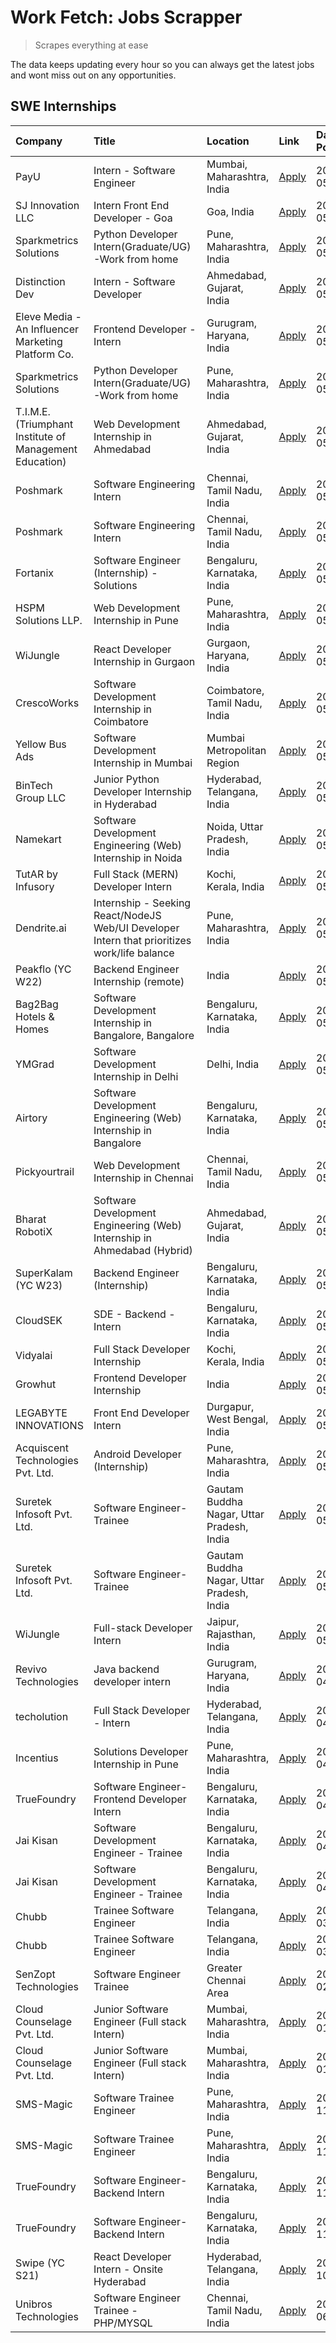 # Work Fetch: Jobs Scrapper
> Scrapes everything at ease

The data keeps updating every hour so you can always get the latest jobs and wont miss out on any opportunities.

## SWE Internships
<!--START_SECTION:workfetch-->
| Company                                                 | Title                                                                                        | Location                                  | Link                                                                                                                                                                                                                                                                                                      | Date Posted   |
|:--------------------------------------------------------|:---------------------------------------------------------------------------------------------|:------------------------------------------|:----------------------------------------------------------------------------------------------------------------------------------------------------------------------------------------------------------------------------------------------------------------------------------------------------------|:--------------|
| PayU                                                    | Intern - Software Engineer                                                                   | Mumbai, Maharashtra, India                | [Apply](https://in.linkedin.com/jobs/view/intern-software-engineer-at-payu-3935457893?position=4&pageNum=0&refId=e80sgw9jkacSNnROiq0YMQ%3D%3D&trackingId=d%2BhpmsastBOoRgvXn90NKw%3D%3D&trk=public_jobs_jserp-result_search-card)                                                                         | 2024-05-25    |
| SJ Innovation LLC                                       | Intern Front End Developer - Goa                                                             | Goa, India                                | [Apply](https://in.linkedin.com/jobs/view/intern-front-end-developer-goa-at-sj-innovation-llc-3931678611?position=13&pageNum=0&refId=e80sgw9jkacSNnROiq0YMQ%3D%3D&trackingId=Al2LAJy77hk1z9xLoUZ5bg%3D%3D&trk=public_jobs_jserp-result_search-card)                                                       | 2024-05-24    |
| Sparkmetrics Solutions                                  | Python Developer Intern(Graduate/UG)-Work from home                                          | Pune, Maharashtra, India                  | [Apply](https://in.linkedin.com/jobs/view/python-developer-intern-graduate-ug-work-from-home-at-sparkmetrics-solutions-3931671149?position=28&pageNum=0&refId=e80sgw9jkacSNnROiq0YMQ%3D%3D&trackingId=zxbEuGSYLYeeCafTJd5CWA%3D%3D&trk=public_jobs_jserp-result_search-card)                              | 2024-05-24    |
| Distinction Dev                                         | Intern - Software Developer                                                                  | Ahmedabad, Gujarat, India                 | [Apply](https://in.linkedin.com/jobs/view/intern-software-developer-at-distinction-dev-3931643600?position=57&pageNum=0&refId=e80sgw9jkacSNnROiq0YMQ%3D%3D&trackingId=5a8MivqFiCtYn19aJS4mIw%3D%3D&trk=public_jobs_jserp-result_search-card)                                                              | 2024-05-24    |
| Eleve Media - An Influencer Marketing Platform Co.      | Frontend Developer - Intern                                                                  | Gurugram, Haryana, India                  | [Apply](https://in.linkedin.com/jobs/view/frontend-developer-intern-at-eleve-media-an-influencer-marketing-platform-co-3934375370?position=59&pageNum=0&refId=e80sgw9jkacSNnROiq0YMQ%3D%3D&trackingId=bMXMtLabhyywbO0%2BCj5lrw%3D%3D&trk=public_jobs_jserp-result_search-card)                            | 2024-05-24    |
| Sparkmetrics Solutions                                  | Python Developer Intern(Graduate/UG)-Work from home                                          | Pune, Maharashtra, India                  | [Apply](https://in.linkedin.com/jobs/view/python-developer-intern-graduate-ug-work-from-home-at-sparkmetrics-solutions-3931671149?position=2&pageNum=2&refId=eT1xCp4CN%2BtYLWVD31vN2A%3D%3D&trackingId=rSy3VqLt7FejPEi7Pd7bvQ%3D%3D&trk=public_jobs_jserp-result_search-card)                             | 2024-05-24    |
| T.I.M.E. (Triumphant Institute of Management Education) | Web Development Internship in Ahmedabad                                                      | Ahmedabad, Gujarat, India                 | [Apply](https://in.linkedin.com/jobs/view/web-development-internship-in-ahmedabad-at-t-i-m-e-triumphant-institute-of-management-education-3933954687?position=36&pageNum=0&refId=e80sgw9jkacSNnROiq0YMQ%3D%3D&trackingId=zcRD0cM9TSFF1KRJpn1Ypw%3D%3D&trk=public_jobs_jserp-result_search-card)           | 2024-05-23    |
| Poshmark                                                | Software Engineering Intern                                                                  | Chennai, Tamil Nadu, India                | [Apply](https://in.linkedin.com/jobs/view/software-engineering-intern-at-poshmark-3846946793?position=34&pageNum=0&refId=e80sgw9jkacSNnROiq0YMQ%3D%3D&trackingId=awGxsuc5Wetu%2BNdNynKduw%3D%3D&trk=public_jobs_jserp-result_search-card)                                                                 | 2024-05-22    |
| Poshmark                                                | Software Engineering Intern                                                                  | Chennai, Tamil Nadu, India                | [Apply](https://in.linkedin.com/jobs/view/software-engineering-intern-at-poshmark-3846946793?position=9&pageNum=2&refId=eT1xCp4CN%2BtYLWVD31vN2A%3D%3D&trackingId=pajcTtZ5EoO7HZkcwPHeNg%3D%3D&trk=public_jobs_jserp-result_search-card)                                                                  | 2024-05-22    |
| Fortanix                                                | Software Engineer (Internship) - Solutions                                                   | Bengaluru, Karnataka, India               | [Apply](https://in.linkedin.com/jobs/view/software-engineer-internship-solutions-at-fortanix-3930115670?position=6&pageNum=0&refId=e80sgw9jkacSNnROiq0YMQ%3D%3D&trackingId=Hfcf5lZkaO22su1zu50ryg%3D%3D&trk=public_jobs_jserp-result_search-card)                                                         | 2024-05-20    |
| HSPM Solutions LLP.                                     | Web Development Internship in Pune                                                           | Pune, Maharashtra, India                  | [Apply](https://in.linkedin.com/jobs/view/web-development-internship-in-pune-at-hspm-solutions-llp-3931019642?position=37&pageNum=0&refId=e80sgw9jkacSNnROiq0YMQ%3D%3D&trackingId=rqBECupp4kgRreOgKmwOxA%3D%3D&trk=public_jobs_jserp-result_search-card)                                                  | 2024-05-20    |
| WiJungle                                                | React Developer Internship in Gurgaon                                                        | Gurgaon, Haryana, India                   | [Apply](https://in.linkedin.com/jobs/view/react-developer-internship-in-gurgaon-at-wijungle-3929891316?position=41&pageNum=0&refId=e80sgw9jkacSNnROiq0YMQ%3D%3D&trackingId=vpQaoE7GZ8gVnBfCzhBkHQ%3D%3D&trk=public_jobs_jserp-result_search-card)                                                         | 2024-05-18    |
| CrescoWorks                                             | Software Development Internship in Coimbatore                                                | Coimbatore, Tamil Nadu, India             | [Apply](https://in.linkedin.com/jobs/view/software-development-internship-in-coimbatore-at-crescoworks-3928264279?position=11&pageNum=0&refId=e80sgw9jkacSNnROiq0YMQ%3D%3D&trackingId=s60N8WAdmgVxW4x4fwsp8A%3D%3D&trk=public_jobs_jserp-result_search-card)                                              | 2024-05-16    |
| Yellow Bus Ads                                          | Software Development Internship in Mumbai                                                    | Mumbai Metropolitan Region                | [Apply](https://in.linkedin.com/jobs/view/software-development-internship-in-mumbai-at-yellow-bus-ads-3928262363?position=14&pageNum=0&refId=e80sgw9jkacSNnROiq0YMQ%3D%3D&trackingId=RVPfTb%2BFpRNu0sbs16VEZQ%3D%3D&trk=public_jobs_jserp-result_search-card)                                             | 2024-05-16    |
| BinTech Group LLC                                       | Junior Python Developer Internship in Hyderabad                                              | Hyderabad, Telangana, India               | [Apply](https://in.linkedin.com/jobs/view/junior-python-developer-internship-in-hyderabad-at-bintech-group-llc-3928263481?position=24&pageNum=0&refId=e80sgw9jkacSNnROiq0YMQ%3D%3D&trackingId=VmFkLXF%2BQtBKcraVnJuWew%3D%3D&trk=public_jobs_jserp-result_search-card)                                    | 2024-05-16    |
| Namekart                                                | Software Development Engineering (Web) Internship in Noida                                   | Noida, Uttar Pradesh, India               | [Apply](https://in.linkedin.com/jobs/view/software-development-engineering-web-internship-in-noida-at-namekart-3927112610?position=3&pageNum=0&refId=e80sgw9jkacSNnROiq0YMQ%3D%3D&trackingId=sOd%2BpWb0NyllF7weioc9dQ%3D%3D&trk=public_jobs_jserp-result_search-card)                                     | 2024-05-15    |
| TutAR by Infusory                                       | Full Stack (MERN) Developer Intern                                                           | Kochi, Kerala, India                      | [Apply](https://in.linkedin.com/jobs/view/full-stack-mern-developer-intern-at-tutar-by-infusory-3926190396?position=42&pageNum=0&refId=e80sgw9jkacSNnROiq0YMQ%3D%3D&trackingId=12sLV3SIDNZZJTIHUU7g9Q%3D%3D&trk=public_jobs_jserp-result_search-card)                                                     | 2024-05-15    |
| Dendrite.ai                                             | Internship - Seeking React/NodeJS Web/UI Developer Intern that prioritizes work/life balance | Pune, Maharashtra, India                  | [Apply](https://in.linkedin.com/jobs/view/internship-seeking-react-nodejs-web-ui-developer-intern-that-prioritizes-work-life-balance-at-dendrite-ai-3926195555?position=53&pageNum=0&refId=e80sgw9jkacSNnROiq0YMQ%3D%3D&trackingId=lZfXovRhh3oPaMW5Hsg4jA%3D%3D&trk=public_jobs_jserp-result_search-card) | 2024-05-15    |
| Peakflo (YC W22)                                        | Backend Engineer Internship (remote)                                                         | India                                     | [Apply](https://in.linkedin.com/jobs/view/backend-engineer-internship-remote-at-peakflo-yc-w22-3925243704?position=7&pageNum=0&refId=e80sgw9jkacSNnROiq0YMQ%3D%3D&trackingId=RC%2B5OsBPWSr0XoucN9D6SA%3D%3D&trk=public_jobs_jserp-result_search-card)                                                     | 2024-05-14    |
| Bag2Bag Hotels & Homes                                  | Software Development Internship in Bangalore, Bangalore                                      | Bengaluru, Karnataka, India               | [Apply](https://in.linkedin.com/jobs/view/software-development-internship-in-bangalore-bangalore-at-bag2bag-hotels-homes-3925888541?position=8&pageNum=0&refId=e80sgw9jkacSNnROiq0YMQ%3D%3D&trackingId=So4UAC9OphSFpwD5oCv9%2BQ%3D%3D&trk=public_jobs_jserp-result_search-card)                           | 2024-05-14    |
| YMGrad                                                  | Software Development Internship in Delhi                                                     | Delhi, India                              | [Apply](https://in.linkedin.com/jobs/view/software-development-internship-in-delhi-at-ymgrad-3925891007?position=25&pageNum=0&refId=e80sgw9jkacSNnROiq0YMQ%3D%3D&trackingId=ojT843wP9IWOuHkyRm%2FRnA%3D%3D&trk=public_jobs_jserp-result_search-card)                                                      | 2024-05-14    |
| Airtory                                                 | Software Development Engineering (Web) Internship in Bangalore                               | Bengaluru, Karnataka, India               | [Apply](https://in.linkedin.com/jobs/view/software-development-engineering-web-internship-in-bangalore-at-airtory-3925101275?position=2&pageNum=0&refId=e80sgw9jkacSNnROiq0YMQ%3D%3D&trackingId=gj2Q%2FIwoOnOTxLFlb3asow%3D%3D&trk=public_jobs_jserp-result_search-card)                                  | 2024-05-13    |
| Pickyourtrail                                           | Web Development Internship in Chennai                                                        | Chennai, Tamil Nadu, India                | [Apply](https://in.linkedin.com/jobs/view/web-development-internship-in-chennai-at-pickyourtrail-3924894949?position=9&pageNum=0&refId=e80sgw9jkacSNnROiq0YMQ%3D%3D&trackingId=YhvteXSUNkLDP7ny6ocXwg%3D%3D&trk=public_jobs_jserp-result_search-card)                                                     | 2024-05-13    |
| Bharat RobotiX                                          | Software Development Engineering (Web) Internship in Ahmedabad (Hybrid)                      | Ahmedabad, Gujarat, India                 | [Apply](https://in.linkedin.com/jobs/view/software-development-engineering-web-internship-in-ahmedabad-hybrid-at-bharat-robotix-3924897657?position=23&pageNum=0&refId=e80sgw9jkacSNnROiq0YMQ%3D%3D&trackingId=dcQgwX4anvwy%2BDswEn96oA%3D%3D&trk=public_jobs_jserp-result_search-card)                   | 2024-05-13    |
| SuperKalam (YC W23)                                     | Backend Engineer (Internship)                                                                | Bengaluru, Karnataka, India               | [Apply](https://in.linkedin.com/jobs/view/backend-engineer-internship-at-superkalam-yc-w23-3922671591?position=17&pageNum=0&refId=e80sgw9jkacSNnROiq0YMQ%3D%3D&trackingId=OpP%2BhYds%2B5VroaeCFstiTg%3D%3D&trk=public_jobs_jserp-result_search-card)                                                      | 2024-05-11    |
| CloudSEK                                                | SDE - Backend - Intern                                                                       | Bengaluru, Karnataka, India               | [Apply](https://in.linkedin.com/jobs/view/sde-backend-intern-at-cloudsek-3920377259?position=15&pageNum=0&refId=e80sgw9jkacSNnROiq0YMQ%3D%3D&trackingId=iFvoXtjDDGYR08%2FzSIcnIQ%3D%3D&trk=public_jobs_jserp-result_search-card)                                                                          | 2024-05-09    |
| Vidyalai                                                | Full Stack Developer Internship                                                              | Kochi, Kerala, India                      | [Apply](https://in.linkedin.com/jobs/view/full-stack-developer-internship-at-vidyalai-3917285346?position=55&pageNum=0&refId=e80sgw9jkacSNnROiq0YMQ%3D%3D&trackingId=C%2BJG87qO88sRF9ZkT3I%2F8w%3D%3D&trk=public_jobs_jserp-result_search-card)                                                           | 2024-05-08    |
| Growhut                                                 | Frontend Developer Internship                                                                | India                                     | [Apply](https://in.linkedin.com/jobs/view/frontend-developer-internship-at-growhut-3916739895?position=19&pageNum=0&refId=e80sgw9jkacSNnROiq0YMQ%3D%3D&trackingId=LvYeBn7V8xnJjbpmqk46Lg%3D%3D&trk=public_jobs_jserp-result_search-card)                                                                  | 2024-05-07    |
| LEGABYTE INNOVATIONS                                    | Front End  Developer Intern                                                                  | Durgapur, West Bengal, India              | [Apply](https://in.linkedin.com/jobs/view/front-end-developer-intern-at-legabyte-innovations-3918718185?position=52&pageNum=0&refId=e80sgw9jkacSNnROiq0YMQ%3D%3D&trackingId=632UyLowyiwLEl5qT1%2FPhQ%3D%3D&trk=public_jobs_jserp-result_search-card)                                                      | 2024-05-06    |
| Acquiscent Technologies Pvt. Ltd.                       | Android Developer (Internship)                                                               | Pune, Maharashtra, India                  | [Apply](https://in.linkedin.com/jobs/view/android-developer-internship-at-acquiscent-technologies-pvt-ltd-3917774887?position=43&pageNum=0&refId=e80sgw9jkacSNnROiq0YMQ%3D%3D&trackingId=HI77vYRwYLvinB%2B2xsdKZA%3D%3D&trk=public_jobs_jserp-result_search-card)                                         | 2024-05-05    |
| Suretek Infosoft Pvt. Ltd.                              | Software Engineer-Trainee                                                                    | Gautam Buddha Nagar, Uttar Pradesh, India | [Apply](https://in.linkedin.com/jobs/view/software-engineer-trainee-at-suretek-infosoft-pvt-ltd-3916999948?position=29&pageNum=0&refId=e80sgw9jkacSNnROiq0YMQ%3D%3D&trackingId=YAcEvD57CawlxCiUhWodKw%3D%3D&trk=public_jobs_jserp-result_search-card)                                                     | 2024-05-04    |
| Suretek Infosoft Pvt. Ltd.                              | Software Engineer-Trainee                                                                    | Gautam Buddha Nagar, Uttar Pradesh, India | [Apply](https://in.linkedin.com/jobs/view/software-engineer-trainee-at-suretek-infosoft-pvt-ltd-3916999948?position=4&pageNum=2&refId=eT1xCp4CN%2BtYLWVD31vN2A%3D%3D&trackingId=YOCZZGEorKPlGmKQHv3pNw%3D%3D&trk=public_jobs_jserp-result_search-card)                                                    | 2024-05-04    |
| WiJungle                                                | Full-stack Developer Intern                                                                  | Jaipur, Rajasthan, India                  | [Apply](https://in.linkedin.com/jobs/view/full-stack-developer-intern-at-wijungle-3912864543?position=58&pageNum=0&refId=e80sgw9jkacSNnROiq0YMQ%3D%3D&trackingId=F3CuXzs9wyU78%2BQnBnNf9Q%3D%3D&trk=public_jobs_jserp-result_search-card)                                                                 | 2024-05-01    |
| Revivo Technologies                                     | Java backend developer intern                                                                | Gurugram, Haryana, India                  | [Apply](https://in.linkedin.com/jobs/view/java-backend-developer-intern-at-revivo-technologies-3906034446?position=44&pageNum=0&refId=e80sgw9jkacSNnROiq0YMQ%3D%3D&trackingId=tpLVsAxuP8gcujd4APwDEA%3D%3D&trk=public_jobs_jserp-result_search-card)                                                      | 2024-04-19    |
| techolution                                             | Full Stack Developer - Intern                                                                | Hyderabad, Telangana, India               | [Apply](https://in.linkedin.com/jobs/view/full-stack-developer-intern-at-techolution-3904814977?position=46&pageNum=0&refId=e80sgw9jkacSNnROiq0YMQ%3D%3D&trackingId=%2B%2FlxpXOanev%2BueuYySv3sA%3D%3D&trk=public_jobs_jserp-result_search-card)                                                          | 2024-04-18    |
| Incentius                                               | Solutions Developer Internship in Pune                                                       | Pune, Maharashtra, India                  | [Apply](https://in.linkedin.com/jobs/view/solutions-developer-internship-in-pune-at-incentius-3904329499?position=22&pageNum=0&refId=e80sgw9jkacSNnROiq0YMQ%3D%3D&trackingId=yXq%2BXbtFY6YF4qHvsZ69Hw%3D%3D&trk=public_jobs_jserp-result_search-card)                                                     | 2024-04-17    |
| TrueFoundry                                             | Software Engineer- Frontend Developer Intern                                                 | Bengaluru, Karnataka, India               | [Apply](https://in.linkedin.com/jobs/view/software-engineer-frontend-developer-intern-at-truefoundry-3887320206?position=20&pageNum=0&refId=e80sgw9jkacSNnROiq0YMQ%3D%3D&trackingId=8%2FulIaznSQVOfKDLTJNGaA%3D%3D&trk=public_jobs_jserp-result_search-card)                                              | 2024-04-05    |
| Jai Kisan                                               | Software Development Engineer - Trainee                                                      | Bengaluru, Karnataka, India               | [Apply](https://in.linkedin.com/jobs/view/software-development-engineer-trainee-at-jai-kisan-3913911193?position=26&pageNum=0&refId=e80sgw9jkacSNnROiq0YMQ%3D%3D&trackingId=JJ%2FY%2FaiJsV%2FGre9iqtOWoA%3D%3D&trk=public_jobs_jserp-result_search-card)                                                  | 2024-04-04    |
| Jai Kisan                                               | Software Development Engineer - Trainee                                                      | Bengaluru, Karnataka, India               | [Apply](https://in.linkedin.com/jobs/view/software-development-engineer-trainee-at-jai-kisan-3913911193?position=1&pageNum=2&refId=eT1xCp4CN%2BtYLWVD31vN2A%3D%3D&trackingId=CEr2pRlNxeyuFZLTlGkRrA%3D%3D&trk=public_jobs_jserp-result_search-card)                                                       | 2024-04-04    |
| Chubb                                                   | Trainee Software Engineer                                                                    | Telangana, India                          | [Apply](https://in.linkedin.com/jobs/view/trainee-software-engineer-at-chubb-3909641440?position=27&pageNum=0&refId=e80sgw9jkacSNnROiq0YMQ%3D%3D&trackingId=JLpfA0WfYj63eIuPEWEUvQ%3D%3D&trk=public_jobs_jserp-result_search-card)                                                                        | 2024-03-30    |
| Chubb                                                   | Trainee Software Engineer                                                                    | Telangana, India                          | [Apply](https://in.linkedin.com/jobs/view/trainee-software-engineer-at-chubb-3909641440?position=3&pageNum=2&refId=eT1xCp4CN%2BtYLWVD31vN2A%3D%3D&trackingId=lcZ1L0IB4w9obJgackOg0Q%3D%3D&trk=public_jobs_jserp-result_search-card)                                                                       | 2024-03-30    |
| SenZopt Technologies                                    | Software Engineer Trainee                                                                    | Greater Chennai Area                      | [Apply](https://in.linkedin.com/jobs/view/software-engineer-trainee-at-senzopt-technologies-3827688781?position=38&pageNum=0&refId=e80sgw9jkacSNnROiq0YMQ%3D%3D&trackingId=jWhUboZg6hdl4EwI8BkiNg%3D%3D&trk=public_jobs_jserp-result_search-card)                                                         | 2024-02-12    |
| Cloud Counselage Pvt. Ltd.                              | Junior Software Engineer (Full stack Intern)                                                 | Mumbai, Maharashtra, India                | [Apply](https://in.linkedin.com/jobs/view/junior-software-engineer-full-stack-intern-at-cloud-counselage-pvt-ltd-3803132814?position=32&pageNum=0&refId=e80sgw9jkacSNnROiq0YMQ%3D%3D&trackingId=PWSFSEY8onvo9I37sGvRtA%3D%3D&trk=public_jobs_jserp-result_search-card)                                    | 2024-01-11    |
| Cloud Counselage Pvt. Ltd.                              | Junior Software Engineer (Full stack Intern)                                                 | Mumbai, Maharashtra, India                | [Apply](https://in.linkedin.com/jobs/view/junior-software-engineer-full-stack-intern-at-cloud-counselage-pvt-ltd-3803132814?position=7&pageNum=2&refId=eT1xCp4CN%2BtYLWVD31vN2A%3D%3D&trackingId=N5KPBwkMCHc0BaabFeQ7IQ%3D%3D&trk=public_jobs_jserp-result_search-card)                                   | 2024-01-11    |
| SMS-Magic                                               | Software Trainee Engineer                                                                    | Pune, Maharashtra, India                  | [Apply](https://in.linkedin.com/jobs/view/software-trainee-engineer-at-sms-magic-3761409781?position=33&pageNum=0&refId=e80sgw9jkacSNnROiq0YMQ%3D%3D&trackingId=E85P%2BRxL4f74lZjtG0fOrg%3D%3D&trk=public_jobs_jserp-result_search-card)                                                                  | 2023-11-16    |
| SMS-Magic                                               | Software Trainee Engineer                                                                    | Pune, Maharashtra, India                  | [Apply](https://in.linkedin.com/jobs/view/software-trainee-engineer-at-sms-magic-3761409781?position=8&pageNum=2&refId=eT1xCp4CN%2BtYLWVD31vN2A%3D%3D&trackingId=aoKxJDOeejMazI1HElNfzQ%3D%3D&trk=public_jobs_jserp-result_search-card)                                                                   | 2023-11-16    |
| TrueFoundry                                             | Software Engineer-Backend Intern                                                             | Bengaluru, Karnataka, India               | [Apply](https://in.linkedin.com/jobs/view/software-engineer-backend-intern-at-truefoundry-3779508170?position=35&pageNum=0&refId=e80sgw9jkacSNnROiq0YMQ%3D%3D&trackingId=kCRDNeGYSgsilMpug3FHAw%3D%3D&trk=public_jobs_jserp-result_search-card)                                                           | 2023-11-10    |
| TrueFoundry                                             | Software Engineer-Backend Intern                                                             | Bengaluru, Karnataka, India               | [Apply](https://in.linkedin.com/jobs/view/software-engineer-backend-intern-at-truefoundry-3779508170?position=10&pageNum=2&refId=eT1xCp4CN%2BtYLWVD31vN2A%3D%3D&trackingId=drpwZUo12HmFk1nxR5p%2BjA%3D%3D&trk=public_jobs_jserp-result_search-card)                                                       | 2023-11-10    |
| Swipe (YC S21)                                          | React Developer Intern - Onsite Hyderabad                                                    | Hyderabad, Telangana, India               | [Apply](https://in.linkedin.com/jobs/view/react-developer-intern-onsite-hyderabad-at-swipe-yc-s21-3737600089?position=48&pageNum=0&refId=e80sgw9jkacSNnROiq0YMQ%3D%3D&trackingId=kx7GUuTWoqNcboPlA%2FsoiQ%3D%3D&trk=public_jobs_jserp-result_search-card)                                                 | 2023-10-13    |
| Unibros Technologies                                    | Software Engineer Trainee - PHP/MYSQL                                                        | Chennai, Tamil Nadu, India                | [Apply](https://in.linkedin.com/jobs/view/software-engineer-trainee-php-mysql-at-unibros-technologies-3656599241?position=45&pageNum=0&refId=e80sgw9jkacSNnROiq0YMQ%3D%3D&trackingId=on5%2F%2B9Y3DHq4WLoObiUEFA%3D%3D&trk=public_jobs_jserp-result_search-card)                                           | 2023-06-12    |
<!--END_SECTION:workfetch-->
